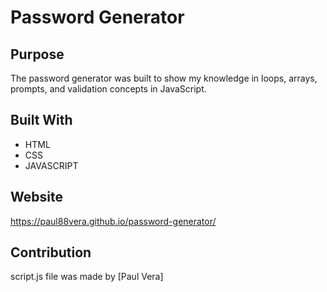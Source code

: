 # Password Generator

## Purpose
The password generator was built to show my knowledge in loops, arrays, prompts, and validation concepts in JavaScript.

## Built With
* HTML
* CSS
* JAVASCRIPT

## Website
https://paul88vera.github.io/password-generator/

## Contribution
script.js file was made by [Paul Vera]